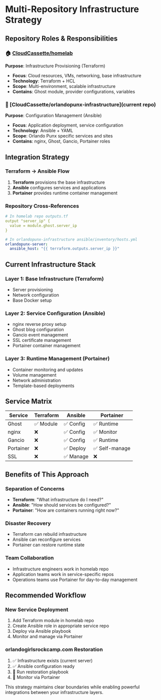 # Multi-Repository Infrastructure Strategy

## Repository Roles & Responsibilities

### 🏠 [CloudCassette/homelab](https://github.com/CloudCassette/homelab)
**Purpose**: Infrastructure Provisioning (Terraform)
- **Focus**: Cloud resources, VMs, networking, base infrastructure
- **Technology**: Terraform + HCL
- **Scope**: Multi-environment, scalable infrastructure
- **Contains**: Ghost module, provider configurations, variables

### 🎸 [CloudCassette/orlandopunx-infrastructure](current repo)
**Purpose**: Configuration Management (Ansible) 
- **Focus**: Application deployment, service configuration
- **Technology**: Ansible + YAML
- **Scope**: Orlando Punx specific services and sites
- **Contains**: nginx, Ghost, Gancio, Portainer roles

## Integration Strategy

### Terraform → Ansible Flow
1. **Terraform** provisions the base infrastructure
2. **Ansible** configures services and applications  
3. **Portainer** provides runtime container management

### Repository Cross-References
```yaml
# In homelab repo outputs.tf
output "server_ip" {
  value = module.ghost.server_ip
}

# In orlandopunx-infrastructure ansible/inventory/hosts.yml
orlandopunx-server:
  ansible_host: "{{ terraform.outputs.server_ip }}"
```

## Current Infrastructure Stack

### Layer 1: Base Infrastructure (Terraform)
- Server provisioning
- Network configuration
- Base Docker setup

### Layer 2: Service Configuration (Ansible)
- nginx reverse proxy setup
- Ghost blog configuration
- Gancio event management
- SSL certificate management
- Portainer container management

### Layer 3: Runtime Management (Portainer)
- Container monitoring and updates
- Volume management
- Network administration
- Template-based deployments

## Service Matrix

| Service | Terraform | Ansible | Portainer |
|---------|-----------|---------|-----------|
| Ghost | ✅ Module | ✅ Config | ✅ Runtime |
| nginx | ❌ | ✅ Config | ✅ Monitor |
| Gancio | ❌ | ✅ Config | ✅ Runtime |
| Portainer | ❌ | ✅ Deploy | ✅ Self-manage |
| SSL | ❌ | ✅ Manage | ❌ |

## Benefits of This Approach

### Separation of Concerns
- **Terraform**: "What infrastructure do I need?"
- **Ansible**: "How should services be configured?"
- **Portainer**: "How are containers running right now?"

### Disaster Recovery
- Terraform can rebuild infrastructure
- Ansible can reconfigure services
- Portainer can restore runtime state

### Team Collaboration  
- Infrastructure engineers work in homelab repo
- Application teams work in service-specific repos
- Operations teams use Portainer for day-to-day management

## Recommended Workflow

### New Service Deployment
1. Add Terraform module in homelab repo
2. Create Ansible role in appropriate service repo
3. Deploy via Ansible playbook
4. Monitor and manage via Portainer

### orlandogirlsrockcamp.com Restoration
1. ✅ Infrastructure exists (current server)
2. ✅ Ansible configuration ready
3. 🔄 Run restoration playbook
4. 🔄 Monitor via Portainer

This strategy maintains clear boundaries while enabling powerful integrations between your infrastructure layers.
